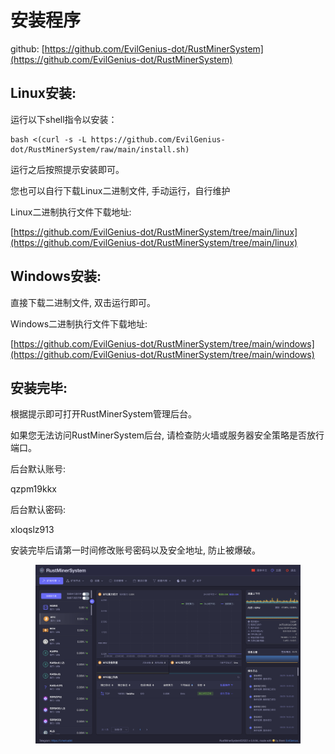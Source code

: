 # 安装程序

github:  [https://github.com/EvilGenius-dot/RustMinerSystem](https://github.com/EvilGenius-dot/RustMinerSystem)

## Linux安装:

运行以下shell指令以安装：

```
bash <(curl -s -L https://github.com/EvilGenius-dot/RustMinerSystem/raw/main/install.sh)
```

运行之后按照提示安装即可。

您也可以自行下载Linux二进制文件,  手动运行，自行维护

Linux二进制执行文件下载地址:

[https://github.com/EvilGenius-dot/RustMinerSystem/tree/main/linux](https://github.com/EvilGenius-dot/RustMinerSystem/tree/main/linux)



## Windows安装:

直接下载二进制文件,  双击运行即可。

Windows二进制执行文件下载地址:

[https://github.com/EvilGenius-dot/RustMinerSystem/tree/main/windows](https://github.com/EvilGenius-dot/RustMinerSystem/tree/main/windows)



## 安装完毕:

根据提示即可打开RustMinerSystem管理后台。

如果您无法访问RustMinerSystem后台,  请检查防火墙或服务器安全策略是否放行端口。



后台默认账号:

qzpm19kkx

后台默认密码:

xloqslz913

安装完毕后请第一时间修改账号密码以及安全地址, 防止被爆破。

<figure><img src="../.gitbook/assets/image (3).png" alt=""><figcaption></figcaption></figure>
